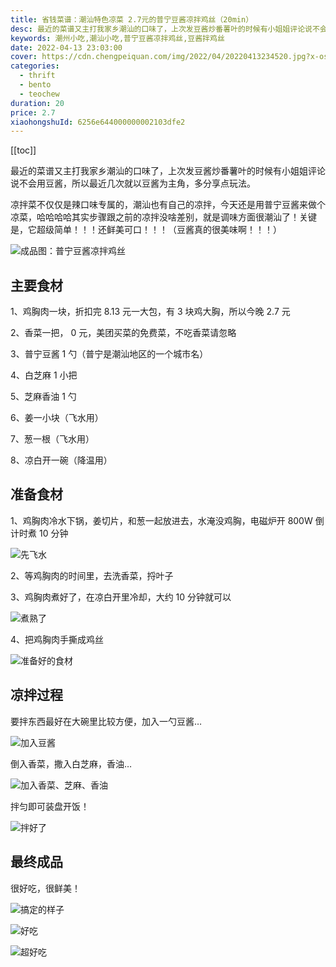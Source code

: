 ```yaml
---
title: 省钱菜谱：潮汕特色凉菜 2.7元的普宁豆酱凉拌鸡丝（20min）
desc: 最近的菜谱又主打我家乡潮汕的口味了，上次发豆酱炒番薯叶的时候有小姐姐评论说不会用豆酱，所以最近几次就以豆酱为主角，多分享点玩法。
keywords: 潮州小吃,潮汕小吃,普宁豆酱凉拌鸡丝,豆酱拌鸡丝
date: 2022-04-13 23:03:00
cover: https://cdn.chengpeiquan.com/img/2022/04/20220413234520.jpg?x-oss-process=image/interlace,1
categories:
  - thrift
  - bento
  - teochew
duration: 20
price: 2.7
xiaohongshuId: 6256e644000000002103dfe2
---
```


[[toc]]

最近的菜谱又主打我家乡潮汕的口味了，上次发豆酱炒番薯叶的时候有小姐姐评论说不会用豆酱，所以最近几次就以豆酱为主角，多分享点玩法。

凉拌菜不仅仅是辣口味专属的，潮汕也有自己的凉拌，今天还是用普宁豆酱来做个凉菜，哈哈哈哈其实步骤跟之前的凉拌没啥差别，就是调味方面很潮汕了！关键是，它超级简单！！！还鲜美可口！！！（豆酱真的很美味啊！！！）

![成品图：普宁豆酱凉拌鸡丝](https://cdn.chengpeiquan.com/img/2022/04/20220413234553.jpg?x-oss-process=image/interlace,1)

## 主要食材

1、鸡胸肉一块，折扣完 8.13 元一大包，有 3 块鸡大胸，所以今晚 2.7 元

2、香菜一把， 0 元，美团买菜的免费菜，不吃香菜请忽略

3、普宁豆酱 1 勺（普宁是潮汕地区的一个城市名）

4、白芝麻 1 小把

5、芝麻香油 1 勺

6、姜一小块（飞水用）

7、葱一根（飞水用）

8、凉白开一碗（降温用）

## 准备食材

1、鸡胸肉冷水下锅，姜切片，和葱一起放进去，水淹没鸡胸，电磁炉开 800W 倒计时煮 10 分钟

![先飞水](https://cdn.chengpeiquan.com/img/2022/04/20220413234547.jpg?x-oss-process=image/interlace,1)

2、等鸡胸肉的时间里，去洗香菜，捋叶子

3、鸡胸肉煮好了，在凉白开里冷却，大约 10 分钟就可以

![煮熟了](https://cdn.chengpeiquan.com/img/2022/04/20220413234548.jpg?x-oss-process=image/interlace,1)

4、把鸡胸肉手撕成鸡丝

![准备好的食材](https://cdn.chengpeiquan.com/img/2022/04/20220413234549.jpg?x-oss-process=image/interlace,1)

## 凉拌过程

要拌东西最好在大碗里比较方便，加入一勺豆酱…

![加入豆酱](https://cdn.chengpeiquan.com/img/2022/04/20220413234550.jpg?x-oss-process=image/interlace,1)

倒入香菜，撒入白芝麻，香油…

![加入香菜、芝麻、香油](https://cdn.chengpeiquan.com/img/2022/04/20220413234551.jpg?x-oss-process=image/interlace,1)

拌匀即可装盘开饭！

![拌好了](https://cdn.chengpeiquan.com/img/2022/04/20220413234552.jpg?x-oss-process=image/interlace,1)

## 最终成品

很好吃，很鲜美！

![搞定的样子](https://cdn.chengpeiquan.com/img/2022/04/20220413234555.jpg?x-oss-process=image/interlace,1)

![好吃](https://cdn.chengpeiquan.com/img/2022/04/20220413234554.jpg?x-oss-process=image/interlace,1)

![超好吃](https://cdn.chengpeiquan.com/img/2022/04/20220413234556.jpg?x-oss-process=image/interlace,1)
